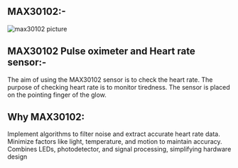 ## MAX30102:-
![max30102 picture](https://www.mechatronicstore.cl/wp-content/uploads/2020/08/5_WAVGAT-MAX30102-Heart-rate-Sensor-Module-Puls-detection-Blood-oxygen-concentration-test-For-Arduino-STM32-Ultra.png)

## MAX30102 Pulse oximeter and Heart rate sensor:-

The aim of using the MAX30102 sensor is to check the heart rate.
 The purpose of checking heart rate is to monitor tiredness.
The sensor is placed on the pointing finger  of the glow.

## Why MAX30102:

Implement algorithms to filter noise and extract accurate heart rate data.
Minimize factors like light, temperature, and motion to maintain accuracy.
Combines LEDs, photodetector, and signal processing, simplifying hardware design
